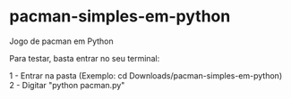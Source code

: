 # pacman-simples-em-python
Jogo de pacman em Python



Para testar, basta entrar no seu terminal:<br>

1 - Entrar na pasta (Exemplo: cd Downloads/pacman-simples-em-python)<br>
2 - Digitar "python pacman.py"
